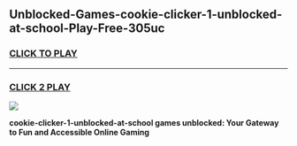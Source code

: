 
## Unblocked-Games-cookie-clicker-1-unblocked-at-school-Play-Free-305uc
<h3>
<a href="https://premium76.site?title=cookie-clicker-1-unblocked-at-school&ref=23A">CLICK TO PLAY</a></h3>
<hr>

<h3>
<a href="https://premium76.site?title=cookie-clicker-1-unblocked-at-school&ref=23A">CLICK 2 PLAY</a>
  
</h3>

<a href="https://premium76.site?title=cookie-clicker-1-unblocked-at-school&ref=23A"><img src="https://clearcache.store/games.png"></a>


**cookie-clicker-1-unblocked-at-school games unblocked: Your Gateway to Fun and Accessible Online Gaming**
